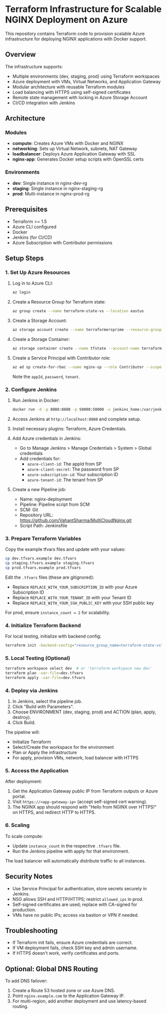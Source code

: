 # Terraform Infrastructure for Scalable NGINX Deployment on Azure

This repository contains Terraform code to provision scalable Azure infrastructure for deploying NGINX applications with Docker support.

## Overview

The infrastructure supports:

- Multiple environments (dev, staging, prod) using Terraform workspaces
- Azure deployment with VMs, Virtual Networks, and Application Gateway
- Modular architecture with reusable Terraform modules
- Load balancing with HTTPS using self-signed certificates
- Remote state management with locking in Azure Storage Account
- CI/CD integration with Jenkins

## Architecture

### Modules

- **compute**: Creates Azure VMs with Docker and NGINX
- **networking**: Sets up Virtual Network, subnets, NAT Gateway
- **loadbalancer**: Deploys Azure Application Gateway with SSL
- **nginx-app**: Generates Docker setup scripts with OpenSSL certs

### Environments

- **dev**: Single instance in nginx-dev-rg
- **staging**: Single instance in nginx-staging-rg
- **prod**: Multi-instance in nginx-prod-rg

## Prerequisites

- Terraform >= 1.5
- Azure CLI configured
- Docker
- Jenkins (for CI/CD)
- Azure Subscription with Contributor permissions

## Setup Steps

### 1. Set Up Azure Resources

1. Log in to Azure CLI:
   ```bash
   az login
   ```

2. Create a Resource Group for Terraform state:
   ```bash
   az group create --name terraform-state-vs --location eastus
   ```

3. Create a Storage Account:
   ```bash
   az storage account create --name terraformersprime --resource-group terraform-state-vs --location eastus --sku Standard_LRS
   ```

4. Create a Storage Container:
   ```bash
   az storage container create --name tfstate --account-name terraformersprime
   ```

5. Create a Service Principal with Contributor role:
   ```bash
   az ad sp create-for-rbac --name nginx-sp --role Contributor --scopes /subscriptions/YOUR_SUBSCRIPTION_ID
   ```
   Note the `appId`, `password`, `tenant`.

### 2. Configure Jenkins

1. Run Jenkins in Docker:
   ```bash
   docker run -d -p 8080:8080 -p 50000:50000 -v jenkins_home:/var/jenkins_home --name jenkins jenkins/jenkins:lts
   ```

2. Access Jenkins at `http://localhost:8080` and complete setup.

3. Install necessary plugins: Terraform, Azure Credentials.

4. Add Azure credentials in Jenkins:
   - Go to Manage Jenkins > Manage Credentials > System > Global credentials
   - Add credentials for:
     - `azure-client-id`: The appId from SP
     - `azure-client-secret`: The password from SP
     - `azure-subscription-id`: Your subscription ID
     - `azure-tenant-id`: The tenant from SP

5. Create a new Pipeline job:
   - Name: nginx-deployment
   - Pipeline: Pipeline script from SCM
   - SCM: Git
   - Repository URL: https://github.com/VahantSharma/MultiCloudNginx.git
   - Script Path: Jenkinsfile

### 3. Prepare Terraform Variables

Copy the example tfvars files and update with your values:
```bash
cp dev.tfvars.example dev.tfvars
cp staging.tfvars.example staging.tfvars
cp prod.tfvars.example prod.tfvars
```

Edit the `.tfvars` files (these are gitignored):
- Replace `REPLACE_WITH_YOUR_SUBSCRIPTION_ID` with your Azure Subscription ID
- Replace `REPLACE_WITH_YOUR_TENANT_ID` with your Tenant ID
- Replace `REPLACE_WITH_YOUR_SSH_PUBLIC_KEY` with your SSH public key

For prod, ensure `instance_count = 2` for scalability.

### 4. Initialize Terraform Backend

For local testing, initialize with backend config:
```bash
terraform init -backend-config="resource_group_name=terraform-state-vs" -backend-config="storage_account_name=terraformersprime" -backend-config="container_name=tfstate" -backend-config="key=terraform-dev.tfstate"
```

### 5. Local Testing (Optional)

```bash
terraform workspace select dev  # or 'terraform workspace new dev'
terraform plan -var-file=dev.tfvars
terraform apply -var-file=dev.tfvars
```

### 4. Deploy via Jenkins

1. In Jenkins, select the pipeline job.
2. Click "Build with Parameters".
3. Choose ENVIRONMENT (dev, staging, prod) and ACTION (plan, apply, destroy).
4. Click Build.

The pipeline will:
- Initialize Terraform
- Select/Create the workspace for the environment
- Plan or Apply the infrastructure
- For apply, provision VMs, network, load balancer with HTTPS

### 5. Access the Application

After deployment:
1. Get the Application Gateway public IP from Terraform outputs or Azure portal.
2. Visit `https://<app-gateway-ip>` (accept self-signed cert warning).
3. The NGINX app should respond with "Hello from NGINX over HTTPS!" on HTTPS, and redirect HTTP to HTTPS.

### 6. Scaling

To scale compute:
- Update `instance_count` in the respective `.tfvars` file.
- Run the Jenkins pipeline with apply for that environment.

The load balancer will automatically distribute traffic to all instances.

## Security Notes

- Use Service Principal for authentication, store secrets securely in Jenkins.
- NSG allows SSH and HTTP/HTTPS; restrict `allowed_ips` in prod.
- Self-signed certificates are used; replace with CA-signed for production.
- VMs have no public IPs; access via bastion or VPN if needed.

## Troubleshooting

- If Terraform init fails, ensure Azure credentials are correct.
- If VM deployment fails, check SSH key and admin username.
- If HTTPS doesn't work, verify certificates and ports.

## Optional: Global DNS Routing

To add DNS failover:
1. Create a Route 53 hosted zone or use Azure DNS.
2. Point `nginx.example.com` to the Application Gateway IP.
3. For multi-region, add another deployment and use latency-based routing.
